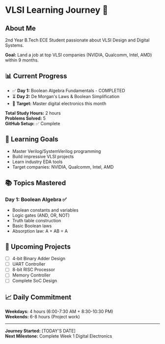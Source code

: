 # VLSI Learning Journey 🚀

## About Me
2nd Year B.Tech ECE Student passionate about VLSI Design and Digital Systems.

**Goal:** Land a job at top VLSI companies (NVIDIA, Qualcomm, Intel, AMD) within 9 months.

## 📊 Current Progress
- ✅ **Day 1:** Boolean Algebra Fundamentals - COMPLETED
- ⏳ **Day 2:** De Morgan's Laws & Boolean Simplification
- 🎯 **Target:** Master digital electronics this month

**Total Study Hours:** 2 hours  
**Problems Solved:** 5  
**GitHub Setup:** ✅ Complete

## 🎯 Learning Goals
- Master Verilog/SystemVerilog programming
- Build impressive VLSI projects
- Learn industry EDA tools
- Target companies: NVIDIA, Qualcomm, Intel, AMD

## 📚 Topics Mastered
### Day 1: Boolean Algebra ✅
- Boolean constants and variables
- Logic gates (AND, OR, NOT)
- Truth table construction
- Basic Boolean laws
- Absorption law: A + AB = A

## 🚀 Upcoming Projects
- [ ] 4-bit Binary Adder Design
- [ ] UART Controller
- [ ] 8-bit RISC Processor
- [ ] Memory Controller
- [ ] Complete SoC Design

## 📈 Daily Commitment
**Weekdays:** 4 hours (6:00-7:30 AM + 8:30-10:30 PM)  
**Weekends:** 6-8 hours (Project work)

---
**Journey Started:** [TODAY'S DATE]  
**Next Milestone:** Complete Week 1 Digital Electronics
